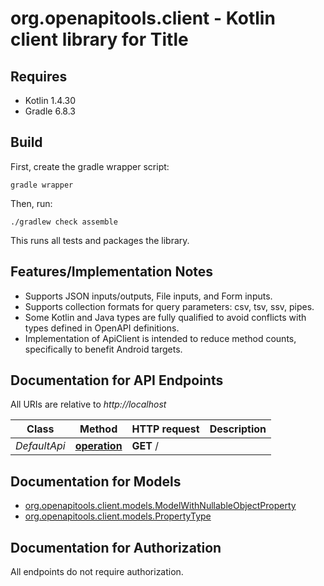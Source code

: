 # org.openapitools.client - Kotlin client library for Title

## Requires

* Kotlin 1.4.30
* Gradle 6.8.3

## Build

First, create the gradle wrapper script:

```
gradle wrapper
```

Then, run:

```
./gradlew check assemble
```

This runs all tests and packages the library.

## Features/Implementation Notes

* Supports JSON inputs/outputs, File inputs, and Form inputs.
* Supports collection formats for query parameters: csv, tsv, ssv, pipes.
* Some Kotlin and Java types are fully qualified to avoid conflicts with types defined in OpenAPI definitions.
* Implementation of ApiClient is intended to reduce method counts, specifically to benefit Android targets.

<a name="documentation-for-api-endpoints"></a>
## Documentation for API Endpoints

All URIs are relative to *http://localhost*

Class | Method | HTTP request | Description
------------ | ------------- | ------------- | -------------
*DefaultApi* | [**operation**](docs/DefaultApi.md#operation) | **GET** / | 


<a name="documentation-for-models"></a>
## Documentation for Models

 - [org.openapitools.client.models.ModelWithNullableObjectProperty](docs/ModelWithNullableObjectProperty.md)
 - [org.openapitools.client.models.PropertyType](docs/PropertyType.md)


<a name="documentation-for-authorization"></a>
## Documentation for Authorization

All endpoints do not require authorization.
